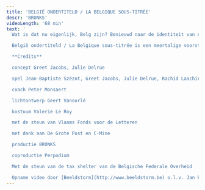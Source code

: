 ```yaml
---
title: 'BELGIË ONDERTITELD / LA BELGIQUE SOUS-TITRÉE'
descr: 'BRONKS'
videoLength: '68 min'
text: '
  Wat is dat nu eigenlijk, Belg zijn? Benieuwd naar de identiteit van een land dat vaak afgeschilderd wordt als ‘Absurdistan’, trokken theatermakers Greet Jacobs en Julie Delrue een jaar lang België rond. Ze interviewden zo veel mogelijk verschillende, boeiende Belgen in alle uithoeken van het land, op zoek naar de raakpunten en de schoonheid achter al die schijnbare tegenstellingen. Het resultaat is een theaterportret dat de ziel van ons landje blootlegt. Vijf acteurs transformeren onophoudelijk: van een minister-President tot een Middelkerkse visser, van een Brusselse puber tot een Limburgse oma, van een moeder van vier kinderen met Marokkaanse roots tot een 6-jarige koekjesverslinder.

  België ondertiteld / La Belgique sous-titrée is een meertalige voorstelling waarbij humor en zelfrelativering nooit ver weg zijn en niemand onberoerd naar buiten gaat.

  **Credits**

  concept Greet Jacobs, Julie Delrue

  spel Jean-Baptiste Szézot, Greet Jacobs, Julie Delrue, Rachid Laachir en Arber Aliaj (stage)

  coach Peter Monsaert

  lichtontwerp Geert Vanoorlé

  kostuum Valerie Le Roy

  met de steun van Vlaams Fonds voor de Letteren

  met dank aan De Grote Post en C-Mine

  productie BRONKS

  coproductie Perpodium

  Met de steun van de tax shelter van de Belgische Federale Overheid

  Opname video door [Beeldstorm](http://www.beeldstorm.be) o.l.v. Jan Bosteels'
---
```


